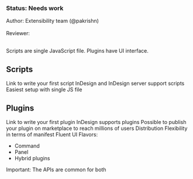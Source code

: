 <!-- Status -->
<TitleBlock slots="heading, text" theme="light" />

### Status: Needs work

Author: Extensibility team (@pakrishn) <br></br>
Reviewer: <br></br>
<!-- End of status -->

Scripts are single JavaScript file. Plugins have UI interface.

## Scripts
Link to write your first script
InDesign and InDesign server support scripts
Easiest setup with single JS file

## Plugins
Link to write your first plugin
InDesign supports plugins
Possible to publish your plugin on marketplace to reach millions of users
Distribution
Flexibility in terms of manifest 
Fluent UI
Flavors:
- Command
- Panel
- Hybrid plugins

Important: The APIs are common for both



